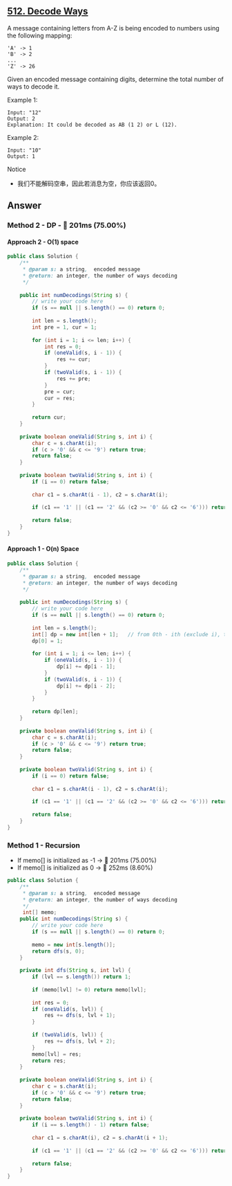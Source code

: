 ## [512. Decode Ways](https://www.lintcode.com/problem/decode-ways/description?_from=ladder&&fromId=14)

A message containing letters from A-Z is being encoded to numbers using the following mapping:

```
'A' -> 1
'B' -> 2
...
'Z' -> 26
```

Given an encoded message containing digits, determine the total number of ways to decode it.

Example 1:

```
Input: "12"
Output: 2
Explanation: It could be decoded as AB (1 2) or L (12).
```

Example 2:

```
Input: "10"
Output: 1
```

Notice
- 我们不能解码空串，因此若消息为空，你应该返回0。

## Answer
### Method 2 - DP - :rocket: 201ms (75.00%)
#### Approach 2 - O(1) space

```java
public class Solution {
    /**
     * @param s: a string,  encoded message
     * @return: an integer, the number of ways decoding
     */
     
    public int numDecodings(String s) {
        // write your code here
        if (s == null || s.length() == 0) return 0;
        
        int len = s.length();
        int pre = 1, cur = 1;
        
        for (int i = 1; i <= len; i++) {
            int res = 0;
            if (oneValid(s, i - 1)) {
                res += cur;
            }
            if (twoValid(s, i - 1)) {
                res += pre;
            }
            pre = cur;
            cur = res;
        }
        
        return cur;
    }
    
    private boolean oneValid(String s, int i) {
        char c = s.charAt(i);
        if (c > '0' && c <= '9') return true;
        return false;
    }
    
    private boolean twoValid(String s, int i) {
        if (i == 0) return false;
        
        char c1 = s.charAt(i - 1), c2 = s.charAt(i);
        
        if (c1 == '1' || (c1 == '2' && (c2 >= '0' && c2 <= '6'))) return true;
    
        return false;
    }
}
```

#### Approach 1 - O(n) Space 
```java
public class Solution {
    /**
     * @param s: a string,  encoded message
     * @return: an integer, the number of ways decoding
     */
     
    public int numDecodings(String s) {
        // write your code here
        if (s == null || s.length() == 0) return 0;
        
        int len = s.length();
        int[] dp = new int[len + 1];   // from 0th - ith (exclude i), total ways
        dp[0] = 1;
        
        for (int i = 1; i <= len; i++) {
            if (oneValid(s, i - 1)) {
                dp[i] += dp[i - 1];
            }
            if (twoValid(s, i - 1)) {
                dp[i] += dp[i - 2];
            }
        }
        
        return dp[len];
    }
    
    private boolean oneValid(String s, int i) {
        char c = s.charAt(i);
        if (c > '0' && c <= '9') return true;
        return false;
    }
    
    private boolean twoValid(String s, int i) {
        if (i == 0) return false;
        
        char c1 = s.charAt(i - 1), c2 = s.charAt(i);
        
        if (c1 == '1' || (c1 == '2' && (c2 >= '0' && c2 <= '6'))) return true;
    
        return false;
    }
}
```

### Method 1 - Recursion 

- If memo[] is initialized as -1 -> :rocket: 201ms (75.00%)
- If memo[] is initialized as 0 -> :turtle: 252ms (8.60%)

```java
public class Solution {
    /**
     * @param s: a string,  encoded message
     * @return: an integer, the number of ways decoding
     */
     int[] memo;
    public int numDecodings(String s) {
        // write your code here
        if (s == null || s.length() == 0) return 0;
        
        memo = new int[s.length()];
        return dfs(s, 0);
    }
    
    private int dfs(String s, int lvl) {
        if (lvl == s.length()) return 1;
        
        if (memo[lvl] != 0) return memo[lvl];
        
        int res = 0;
        if (oneValid(s, lvl)) {
            res += dfs(s, lvl + 1);
        }
        
        if (twoValid(s, lvl)) {
            res += dfs(s, lvl + 2);
        }
        memo[lvl] = res;
        return res;
    }
    
    private boolean oneValid(String s, int i) {
        char c = s.charAt(i);
        if (c > '0' && c <= '9') return true;
        return false;
    }
    
    private boolean twoValid(String s, int i) {
        if (i == s.length() - 1) return false;
        
        char c1 = s.charAt(i), c2 = s.charAt(i + 1);
        
        if (c1 == '1' || (c1 == '2' && (c2 >= '0' && c2 <= '6'))) return true;
    
        return false;
    }
}
```
